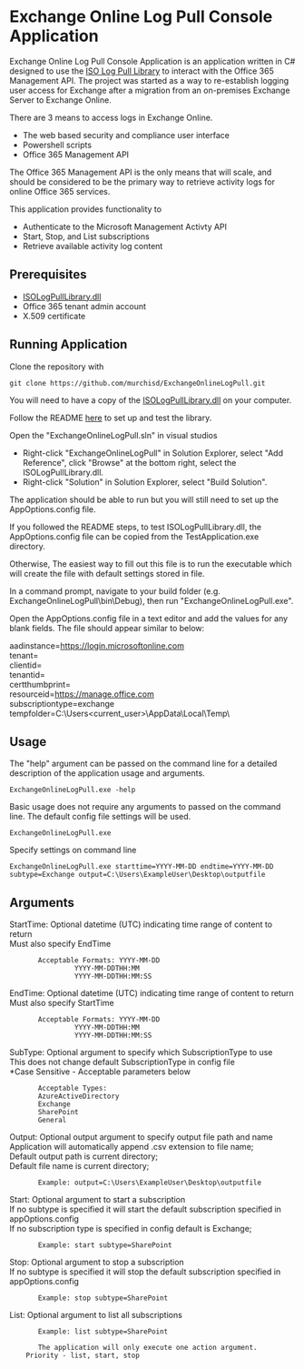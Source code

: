 # Exchange Online Log Pull Console Application

Exchange Online Log Pull Console Application is an application written in C# designed to use the [ISO Log Pull Library](https://github.com/murchisd/ISOLogPullLibrary) to interact with the Office 365 Management API. The project was started as a way to re-establish logging user access for Exchange after a migration from an on-premises Exchange Server to Exchange Online.

There are 3 means to access logs in Exchange Online. 

* The web based security and compliance user interface
* Powershell scripts
* Office 365 Management API

The Office 365 Management API is the only means that will scale, and should be considered to be the primary way to retrieve activity logs for online Office 365 services.

This application provides functionality to  

* Authenticate to the Microsoft Management Activty API 
* Start, Stop, and List subscriptions
* Retrieve available activity log content

## Prerequisites

* [ISOLogPullLibrary.dll](https://github.com/murchisd/ISOLogPullLibrary)
* Office 365 tenant admin account
* X.509 certificate

## Running Application

Clone the repository with
```
git clone https://github.com/murchisd/ExchangeOnlineLogPull.git
```

You will need to have a copy of the [ISOLogPullLibrary.dll](https://github.com/murchisd/ISOLogPullLibrary) on your computer.

Follow the README [here](https://github.com/murchisd/ISOLogPullLibrary/blob/master/README.md) to set up and test the library.

Open the "ExchangeOnlineLogPull.sln" in visual studios

* Right-click "ExchangeOnlineLogPull" in Solution Explorer, select "Add Reference", click "Browse" at the bottom right, select the ISOLogPullLibrary.dll.
* Right-click "Solution" in Solution Explorer, select "Build Solution".

The application should be able to run but you will still need to set up the AppOptions.config file.

If you followed the README steps, to test ISOLogPullLibrary.dll, the AppOptions.config file can be copied from the TestApplication.exe directory.

Otherwise, The easiest way to fill out this file is to run the executable which will create the file with default settings stored in file.

In a command prompt, navigate to your build folder (e.g. ExchangeOnlineLogPull\bin\Debug), then run "ExchangeOnlineLogPull.exe".

Open the AppOptions.config file in a text editor and add the values for any blank fields. The file should appear similar to below:

aadinstance=https://login.microsoftonline.com    
tenant=   
clientid=   
tenantid=   
certthumbprint=   
resourceid=https://manage.office.com   
subscriptiontype=exchange   
tempfolder=C:\Users\<current_user>\AppData\Local\Temp\

## Usage

The "help" argument can be passed on the command line for a detailed description of the application usage and arguments.
```
ExchangeOnlineLogPull.exe -help
```

Basic usage does not require any arguments to passed on the command line. The default config file settings will be used.
```
ExchangeOnlineLogPull.exe
```

Specify settings on command line
```
ExchangeOnlineLogPull.exe starttime=YYYY-MM-DD endtime=YYYY-MM-DD subtype=Exchange output=C:\Users\ExampleUser\Desktop\outputfile
```

## Arguments

StartTime: Optional datetime (UTC) indicating time range of content to return   
		   Must also specify EndTime   
		   
           Acceptable Formats: YYYY-MM-DD   
					YYYY-MM-DDTHH:MM   
					YYYY-MM-DDTHH:MM:SS   
							   
EndTime:   Optional datetime (UTC) indicating time range of content to return   
           Must also specify StartTime   
		   
           Acceptable Formats: YYYY-MM-DD   
					YYYY-MM-DDTHH:MM   
					YYYY-MM-DDTHH:MM:SS   
							   
SubType:   Optional argument to specify which SubscriptionType to use   
           This does not change default SubscriptionType in config file   
		   *Case Sensitive - Acceptable parameters below   
		   
           Acceptable Types:
		   AzureActiveDirectory
		   Exchange   
		   SharePoint   
		   General

Output:    Optional output argument to specify output file path and name    
           Application will automatically append .csv extension to file name;   
		   Default output path is current directory;   
		   Default file name is current directory;   
		   
           Example: output=C:\Users\ExampleUser\Desktop\outputfile   
		   
Start:     Optional argument to start a subscription   
           If no subtype is specified it will start the default subscription specified in appOptions.config   
		   If no subscription type is specified in config default is Exchange;    
		   
           Example: start subtype=SharePoint   
		   
Stop:      Optional argument to stop a subscription    
           If no subtype is specified it will stop the default subscription specified in appOptions.config

           Example: stop subtype=SharePoint

List:      Optional argument to list all subscriptions

           Example: list subtype=SharePoint

           The application will only execute one action argument.   
		Priority - list, start, stop